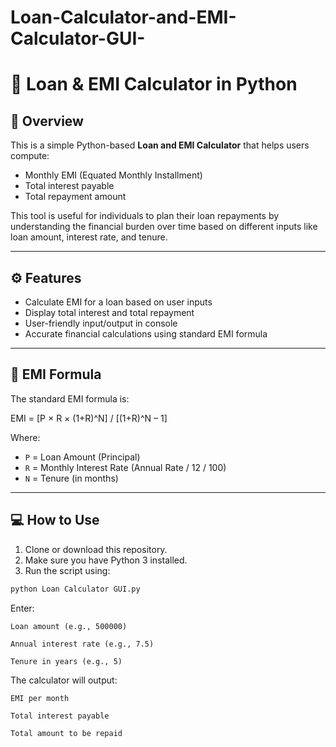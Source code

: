 # Loan-Calculator-and-EMI-Calculator-GUI-

# 🧮 Loan & EMI Calculator in Python

## 📌 Overview

This is a simple Python-based **Loan and EMI Calculator** that helps users compute:
- Monthly EMI (Equated Monthly Installment)
- Total interest payable
- Total repayment amount

This tool is useful for individuals to plan their loan repayments by understanding the financial burden over time based on different inputs like loan amount, interest rate, and tenure.

---

## ⚙️ Features

- Calculate EMI for a loan based on user inputs
- Display total interest and total repayment
- User-friendly input/output in console
- Accurate financial calculations using standard EMI formula

---

## 📐 EMI Formula

The standard EMI formula is:

EMI = [P × R × (1+R)^N] / [(1+R)^N – 1]


Where:
- `P` = Loan Amount (Principal)
- `R` = Monthly Interest Rate (Annual Rate / 12 / 100)
- `N` = Tenure (in months)

---

## 💻 How to Use

1. Clone or download this repository.
2. Make sure you have Python 3 installed.
3. Run the script using:

```bash
python Loan Calculator GUI.py

```

Enter:

    Loan amount (e.g., 500000)

    Annual interest rate (e.g., 7.5)

    Tenure in years (e.g., 5)

The calculator will output:

    EMI per month

    Total interest payable

    Total amount to be repaid
